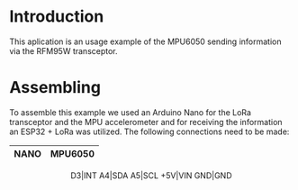 # Introduction
This aplication is an usage example of the MPU6050 sending information via the RFM95W transceptor.
# Assembling
To assemble this example we used an Arduino Nano for the LoRa transceptor and the MPU accelerometer and for receiving the information an ESP32 + LoRa was utilized.
The following connections need to be made:

NANO  | MPU6050
------|------
<center>
D3|INT
A4|SDA
A5|SCL
+5V|VIN
GND|GND
</center>
